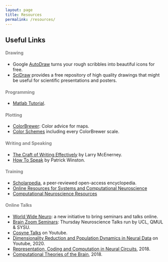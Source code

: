 ```yaml
---
layout: page
title: Resources
permalink: /resources/
---
```


## Useful Links

<h4 style="color:gray">Drawing</h4> 

* Google [AutoDraw](https://www.autodraw.com/) turns your rough scribbles into beautiful icons for free.<br>
* [SciDraw](https://scidraw.io/) provides a free repository of high quality drawings that might be useful for scientific presentations and posters.

<h4 style="color:gray">Programming</h4>

* [Matlab Tutorial](https://www.mathworks.com/help/matlab/).

<h4 style="color:gray">Plotting</h4>

* [ColorBrewer](https://colorbrewer2.org/#type=sequential&scheme=BuGn&n=3): Color advice for maps.<br>
* [Color Schemes](https://observablehq.com/@d3/color-schemes) including every ColorBrewer scale.

<h4 style="color:gray">Writing and Speaking</h4>

* [The Craft of Writing Effectively](https://www.youtube.com/watch?v=vtIzMaLkCaM) by Larry McEnerney.<br>
* [How To Speak](https://www.youtube.com/watch?v=Unzc731iCUY) by Patrick Winston.

<h4 style="color:gray">Training</h4>

* [Scholarpedia](http://www.scholarpedia.org/article/Main_Page), a peer-reviewed open-access encyclopedia.<br>
* [Online Resources for Systems and Computational Neuroscience](https://www.simonsfoundation.org/collaborations/global-brain/online-resources-for-systems-and-computational-neuroscience/)<br>
* [Computational Neuroscience Resources](http://neural-reckoning.org/comp-neuro-resources.html)

<h4 style="color:gray">Online Talks</h4>

* [World Wide Neuro](https://www.world-wide.org/Neuro/): a new initiative to bring seminars and talks online.<br>
* [Brain Zoom Seminars](https://brainonline.mystrikingly.com/): Thursday Neuroscience Talks run by UCL, QMUL & SYSU.<br>
* [Cosyne Talks](https://www.youtube.com/channel/UCzOTbZTHTubFNjANAR33AAg) on Youtube.<br>
* [Dimensionality Reduction and Population Dynamics in Neural Data](https://www.youtube.com/playlist?list=PLonWNO9SywvIKGnlOVrc-6tAGyB14lXfy) on Youtube, 2020.<br>
* [Representation, Coding and Computation in Neural Circuits](https://simons.berkeley.edu/workshops/schedule/5382), 2018.<br>
* [Computational Theories of the Brain](https://simons.berkeley.edu/workshops/schedule/5386), 2018.<br>
